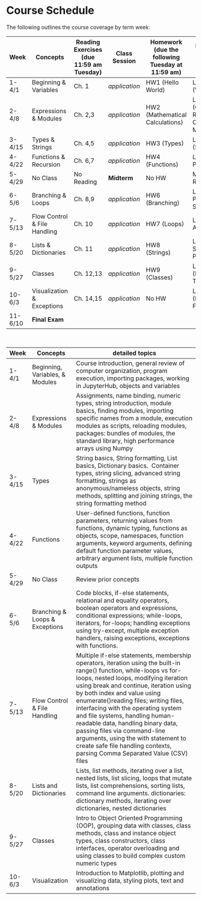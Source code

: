 # Course Schedule

The following outlines the course coverage by term week:

|Week| Concepts | Reading Exercises (due 11:59 am Tuesday) | Class Session | Homework (due the following Tuesday at 11:59 am) | Lab (due the following Tuesday at 11:59 am) |
|--|--|--|--|--|--|
| 1-4/1 | Beginning & Variables | Ch. 1  | *application* | HW1 (Hello World) | Lab1 (Workflow) |
| 2-4/8 | Expressions & Modules | Ch. 2,3 | *application* | HW2 (Mathematical Calculations) | Lab2 (Commenting Randomization Code: Modules) |
| 3-4/15 | Types & Strings |  Ch. 4,5  | *application* | HW3 (Types) | Lab3 (Scrabble) |
| 4-4/22 | Functions & Recursion | Ch. 6,7 | *application* | HW4 (Functions) | Lab4 (Image Processing) |
| 5-4/29 | No Class | No Reading | **Midterm** | No HW | Midterm Recapitulation |
| 6-5/6 | Branching & Loops | Ch. 8,9 | *application* | HW6 (Branching)| Lab6 (Rock, Paper, Scissors) |
| 7-5/13 | Flow Control & File Handling | Ch. 10 | *application* | HW7 (Loops) | Lab7 (DNA Analysis) |
| 8-5/20 | Lists & Dictionaries | Ch. 11 | *application* | HW8 (Strings) | Lab8 (Audio Signal Processing) |
| 9-5/27 | Classes | Ch. 12,13 | *application* | HW9 (Classes) | Lab9 (Pollutant Tracking) |
| 10-6/3 | Visualization & Exceptions | Ch. 14,15 | *application* | No HW | Lab10 (Plotting and Fitting) |
| 11-6/10 | **Final Exam**  | |  |  |  |

<br>

|Week| Concepts | detailed topics |
|--|--|--|
| 1-4/1 | Beginning, Variables, & Modules | Course introduction, general review of computer organization, program execution, importing packages, working in JupyterHub, objects and variables |
| 2-4/8 | Expressions & Modules | Assignments, name binding, numeric types, string introduction, module basics, finding modules, importing specific names from a module, execution modules as scripts, reloading modules, packages: bundles of modules, the standard library, high performance arrays using Numpy |
| 3-4/15 | Types | String basics, String formatting, List basics, Dictionary basics.  Container types, string slicing, advanced string formatting, strings as anonymous/nameless objects, string methods, splitting and joining strings, the string formatting method |
| 4-4/22 | Functions | User-defined functions, function parameters, returning values from functions, dynamic typing, functions as objects, scope, namespaces, function arguments, keyword arguments, defining default function parameter values, arbitrary argument lists, multiple function outputs |
| 5-4/29 | No Class | Review prior concepts  |
| 6-5/6 | Branching & Loops & Exceptions | Code blocks, if-else statements, relational and equality operators, boolean operators and expressions, conditional expressions; while-loops, iterators, for-loops; handling exceptions using try-except, multiple exception handlers, raising exceptions, exceptions with functions. |
| 7-5/13 | Flow Control & File Handling | Multiple if-else statements, membership operators,  iteration using the built-in range() function, while-loops vs for-loops, nested loops, modifying iteration using break and continue, iteration using by both index and value using enumerate()reading files; writing files, interfacing with the operating system and file systems, handling human-readable data, handling binary data, passing files via command-line arguments, using the with statement to create safe file handling contexts, parsing Comma Separated Value (CSV) files |
| 8-5/20 | Lists and Dictionaries | Lists, list methods, iterating over a list, nested lists, list slicing, loops that mutate lists, list comprehensions, sorting lists, command line arguments. dictionaries: dictionary methods, iterating over dictionaries, nested dictionaries |
| 9-5/27 |  Classes | Intro to Object Oriented Programming (OOP), grouping data with classes, class methods, class and instance object types, class constructors, class interfaces, operator overloading and using classes to build complex custom numeric types |
| 10-6/3 | Visualization | Introduction to Matplotlib, plotting and visualizing data, styling plots, text and annotations|
